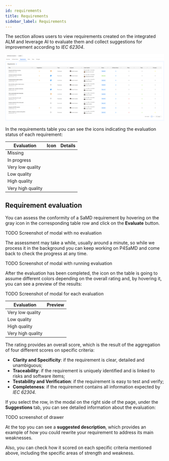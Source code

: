 ```yaml
---
id: requirements
title: Requirements
sidebar_label: Requirements
---
```


The section allows users to view requirements created on the integrated ALM and leverage AI to evaluate them and collect suggestions for improvement according to *IEC 62304*.

![Requirements table](img/requirements_table.png)

In the requirements table you can see the icons indicating the evaluation status of each requirement:

| Evaluation        | Icon | Details |
|-------------------|------|---------|
| Missing           |      |         |
| In progress       |      |         |
| Very low quality  |      |         |
| Low quality       |      |         |
| High quality      |      |         |
| Very high quality |      |         |

## Requirement evaluation

You can assess the conformity of a SaMD requirement by hovering on the gray icon in the corresponding table row and click on the **Evaluate** button.

TODO Screenshot of modal with no evaluation

The assessment may take a while, usually around a minute, so while we process it in the background you can keep working on P4SaMD and come back to check the progress at any time.

TODO Screenshot of modal with running evaluation

After the evaluation has been completed, the icon on the table is going to assume different colors depending on the overall rating and, by hovering it, you can see a preview of the results:

TODO Screenshot of modal for each evaluation

| Evaluation        | Preview |
|-------------------|---------|
| Very low quality  |         |
| Low quality       |         |
| High quality      |         |
| Very high quality |         |

The rating provides an overall score, which is the result of the aggregation of four different scores on specific criteria:

- **Clarity and Specificity**: if the requirement is clear, detailed and unambiguous;
- **Traceability**: if the requirement is uniquely identified and is linked to risks and software items;
- **Testability and Verification**: if the requirement is easy to test and verify;
- **Completeness**: if the requirement contains all information expected by *IEC 62304*.

If you select the row, in the modal on the right side of the page, under the **Suggestions** tab, you can see detailed information about the evaluation:

TODO screenshot of drawer

At the top you can see a **suggested description**, which provides an example of how you could rewrite your requirement to address its main weaknesses.

Also, you can check how it scored on each specific criteria mentioned above, including the specific areas of strength and weakness.
